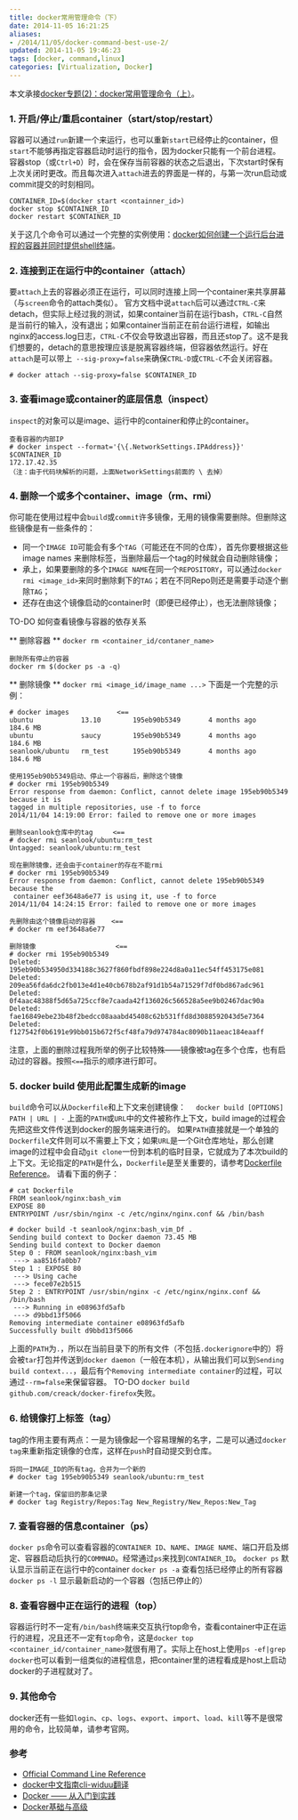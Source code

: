 ```yaml
---
title: docker常用管理命令（下）
date: 2014-11-05 16:21:25
aliases:
- /2014/11/05/docker-command-best-use-2/
updated: 2014-11-05 19:46:23
tags: [docker, command,linux]
categories: [Virtualization, Docker]
---
```


本文承接[docker专题(2)：docker常用管理命令（上）](http://xgknight.com/2014/10/31/docker-command-best-use-1/)。
### 1. 开启/停止/重启container（start/stop/restart） ###
容器可以通过`run`新建一个来运行，也可以重新`start`已经停止的container，但`start`不能够再指定容器启动时运行的指令，因为docker只能有一个前台进程。
容器stop（或`Ctrl+D`）时，会在保存当前容器的状态之后退出，下次start时保有上次关闭时更改。而且每次进入`attach`进去的界面是一样的，与第一次run启动或commit提交的时刻相同。
```
CONTAINER_ID=$(docker start <containner_id>)
docker stop $CONTAINER_ID
docker restart $CONTAINER_ID
```
关于这几个命令可以通过一个完整的实例使用：[docker如何创建一个运行后台进程的容器并同时提供shell终端](http://xgknight.com/2014/11/03/docker-run-container-with-shell-daemon_process/)。

### 2. 连接到正在运行中的container（attach） ###
要`attach`上去的容器必须正在运行，可以同时连接上同一个container来共享屏幕（与`screen`命令的attach类似）。
官方文档中说`attach`后可以通过`CTRL-C`来detach，但实际上经过我的测试，如果container当前在运行bash，`CTRL-C`自然是当前行的输入，没有退出；如果container当前正在前台运行进程，如输出nginx的access.log日志，`CTRL-C`不仅会导致退出容器，而且还stop了。这不是我们想要的，detach的意思按理应该是脱离容器终端，但容器依然运行。好在`attach`是可以带上` --sig-proxy=false`来确保`CTRL-D`或`CTRL-C`不会关闭容器。

<!-- more -->

```
# docker attach --sig-proxy=false $CONTAINER_ID
```

### 3. 查看image或container的底层信息（inspect） ###
`inspect`的对象可以是image、运行中的container和停止的container。

```
查看容器的内部IP
# docker inspect --format='{\{.NetworkSettings.IPAddress}}' $CONTAINER_ID
172.17.42.35
（注：由于代码块解析的问题，上面NetworkSettings前面的 \ 去掉）
```

### 4. 删除一个或多个container、image（rm、rmi） ###
你可能在使用过程中会`build`或`commit`许多镜像，无用的镜像需要删除。但删除这些镜像是有一些条件的：
- 同一个`IMAGE ID`可能会有多个`TAG`（可能还在不同的仓库），首先你要根据这些 image names 来删除标签，当删除最后一个tag的时候就会自动删除镜像；
- 承上，如果要删除的多个`IMAGE NAME`在同一个`REPOSITORY`，可以通过`docker rmi <image_id>`来同时删除剩下的`TAG`；若在不同Repo则还是需要手动逐个删除`TAG`；
- 还存在由这个镜像启动的container时（即便已经停止），也无法删除镜像；

TO-DO
  如何查看镜像与容器的依存关系

** 删除容器 **
`docker rm <container_id/contaner_name>`
```
删除所有停止的容器
docker rm $(docker ps -a -q)
```

** 删除镜像 **
`docker rmi <image_id/image_name ...>` 
下面是一个完整的示例：
```
# docker images            <==
ubuntu            13.10        195eb90b5349       4 months ago       184.6 MB
ubuntu            saucy        195eb90b5349       4 months ago       184.6 MB
seanlook/ubuntu   rm_test      195eb90b5349       4 months ago       184.6 MB

使用195eb90b5349启动、停止一个容器后，删除这个镜像
# docker rmi 195eb90b5349
Error response from daemon: Conflict, cannot delete image 195eb90b5349 because it is 
tagged in multiple repositories, use -f to force
2014/11/04 14:19:00 Error: failed to remove one or more images

删除seanlook仓库中的tag     <==
# docker rmi seanlook/ubuntu:rm_test
Untagged: seanlook/ubuntu:rm_test

现在删除镜像，还会由于container的存在不能rmi
# docker rmi 195eb90b5349
Error response from daemon: Conflict, cannot delete 195eb90b5349 because the 
 container eef3648a6e77 is using it, use -f to force
2014/11/04 14:24:15 Error: failed to remove one or more images

先删除由这个镜像启动的容器    <==
# docker rm eef3648a6e77

删除镜像                    <==
# docker rmi 195eb90b5349
Deleted: 195eb90b534950d334188c3627f860fbdf898e224d8a0a11ec54ff453175e081
Deleted: 209ea56fda6dc2fb013e4d1e40cb678b2af91d1b54a71529f7df0bd867adc961
Deleted: 0f4aac48388f5d65a725ccf8e7caada42f136026c566528a5ee9b02467dac90a
Deleted: fae16849ebe23b48f2bedcc08aaabd45408c62b531ffd8d3088592043d5e7364
Deleted: f127542f0b6191e99bb015b672f5cf48fa79d974784ac8090b11aeac184eaaff
```
注意，上面的删除过程我所举的例子比较特殊——镜像被tag在多个仓库，也有启动过的容器。按照`<==`指示的顺序进行即可。

### 5. docker build <path> 使用此配置生成新的image ###

`build`命令可以从`Dockerfile`和上下文来创建镜像：
`  docker build [OPTIONS] PATH | URL | -`
上面的`PATH`或`URL`中的文件被称作上下文，build image的过程会先把这些文件传送到docker的服务端来进行的。
如果`PATH`直接就是一个单独的`Dockerfile`文件则可以不需要上下文；如果`URL`是一个Git仓库地址，那么创建image的过程中会自动`git clone`一份到本机的临时目录，它就成为了本次build的上下文。无论指定的`PATH`是什么，`Dockerfile`是至关重要的，请参考[Dockerfile Reference](http://docs.docker.com/reference/builder/)。
请看下面的例子：
```
# cat Dockerfile 
FROM seanlook/nginx:bash_vim
EXPOSE 80
ENTRYPOINT /usr/sbin/nginx -c /etc/nginx/nginx.conf && /bin/bash

# docker build -t seanlook/nginx:bash_vim_Df .
Sending build context to Docker daemon 73.45 MB
Sending build context to Docker daemon 
Step 0 : FROM seanlook/nginx:bash_vim
 ---> aa8516fa0bb7
Step 1 : EXPOSE 80
 ---> Using cache
 ---> fece07e2b515
Step 2 : ENTRYPOINT /usr/sbin/nginx -c /etc/nginx/nginx.conf && /bin/bash
 ---> Running in e08963fd5afb
 ---> d9bbd13f5066
Removing intermediate container e08963fd5afb
Successfully built d9bbd13f5066
```
上面的`PATH`为`.`，所以在当前目录下的所有文件（不包括`.dockerignore`中的）将会被`tar`打包并传送到`docker daemon`（一般在本机），从输出我们可以到`Sending build context...`，最后有个`Removing intermediate container`的过程，可以通过`--rm=false`来保留容器。
TO-DO
  `docker build github.com/creack/docker-firefox`失败。

### 6. 给镜像打上标签（tag） ###
tag的作用主要有两点：一是为镜像起一个容易理解的名字，二是可以通过`docker tag`来重新指定镜像的仓库，这样在`push`时自动提交到仓库。
```
将同一IMAGE_ID的所有tag，合并为一个新的
# docker tag 195eb90b5349 seanlook/ubuntu:rm_test

新建一个tag，保留旧的那条记录
# docker tag Registry/Repos:Tag New_Registry/New_Repos:New_Tag
```

### 7. 查看容器的信息container（ps） ###
`docker ps`命令可以查看容器的`CONTAINER ID`、`NAME`、`IMAGE NAME`、端口开启及绑定、容器启动后执行的`COMMNAD`。经常通过`ps`来找到`CONTAINER_ID`。
`docker ps` 默认显示当前正在运行中的container
`docker ps -a` 查看包括已经停止的所有容器
`docker ps -l` 显示最新启动的一个容器（包括已停止的）

### 8. 查看容器中正在运行的进程（top） ###
容器运行时不一定有`/bin/bash`终端来交互执行top命令，查看container中正在运行的进程，况且还不一定有`top`命令，这是`docker top <container_id/container_name>`就很有用了。实际上在host上使用`ps -ef|grep docker`也可以看到一组类似的进程信息，把container里的进程看成是host上启动docker的子进程就对了。

### 9. 其他命令 ###
docker还有一些如`login`、`cp`、`logs`、`export`、`import`、`load`、`kill`等不是很常用的命令，比较简单，请参考官网。

### 参考 ###
- [Official Command Line Reference](http://docs.docker.com/v1.1/reference/commandline/cli/)
- [docker中文指南cli-widuu翻译](http://www.widuu.com/docker/)
- [Docker —— 从入门到实践](http://www.dockerpool.com/static/books/docker_practice/)
- [Docker基础与高级](http://17173ops.com/2014/10/13/docker%E5%9F%BA%E7%A1%80%E4%B8%8E%E9%AB%98%E7%BA%A7.shtml)
